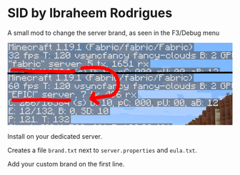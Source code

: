 # SID by Ibraheem Rodrigues

A small mod to change the server brand, as seen in the F3/Debug menu

![](debug.png)

Install on your dedicated server.

Creates a file `brand.txt` next to `server.properties` and `eula.txt`.

Add your custom brand on the first line.